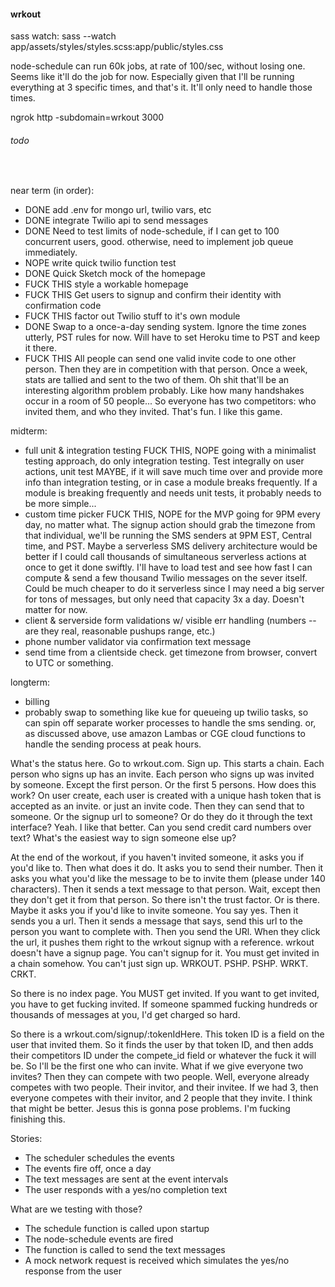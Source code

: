 #### wrkout

sass watch:
sass --watch app/assets/styles/styles.scss:app/public/styles.css

node-schedule can run 60k jobs, at rate of 100/sec, without losing one. Seems like it'll do the job for now. Especially given that I'll be running everything at 3 specific times, and that's it. It'll only need to handle those times.

ngrok http -subdomain=wrkout 3000  

###### todo

&nbsp;  

near term (in order):

  - DONE add .env for mongo url, twilio vars, etc  
  - DONE integrate Twilio api to send messages  
  - DONE Need to test limits of node-schedule, if I can get to 100 concurrent users, good. otherwise, need to implement job queue immediately.
  - NOPE write quick twilio function test
  - DONE Quick Sketch mock of the homepage  
  - FUCK THIS style a workable homepage   
  - FUCK THIS Get users to signup and confirm their identity with confirmation code
  - FUCK THIS factor out Twilio stuff to it's own module
  - DONE Swap to a once-a-day sending system. Ignore the time zones utterly, PST rules for now. Will have to set Heroku time to PST and keep it there.
  - FUCK THIS All people can send one valid invite code to one other person. Then they are in competition with that person. Once a week, stats are tallied and sent to the two of them. Oh shit that'll be an interesting algorithm problem probably. Like how many handshakes occur in a room of 50 people... So everyone has two competitors: who invited them, and who they invited. That's fun. I like this game.  

midterm:  
  * full unit & integration testing FUCK THIS, NOPE going with a minimalist testing approach, do only integration testing. Test integrally on user actions, unit test MAYBE, if it will save much time over and provide more info than integration testing, or in case a module breaks frequently. If a module is breaking frequently and needs unit tests, it probably needs to be more simple...  
  * custom time picker FUCK THIS, NOPE for the MVP going for 9PM every day, no matter what. The signup action should grab the timezone from that individual, we'll be running the SMS senders at 9PM EST, Central time, and PST. Maybe a serverless SMS delivery architecture would be better if I could call thousands of simultaneous serverless actions at once to get it done swiftly. I'll have to load test and see how fast I can compute & send a few thousand Twilio messages on the sever itself. Could be much cheaper to do it serverless since I may need a big server for tons of messages, but only need that capacity 3x a day. Doesn't matter for now.  
  * client & serverside form validations w/ visible err handling (numbers -- are they real, reasonable pushups range, etc.)  
  * phone number validator via confirmation text message  
  * send time from a clientside check. get timezone from browser, convert to UTC or something.

longterm:  
  * billing  
  * probably swap to something like kue for queueing up twilio tasks, so can spin off separate worker processes to handle the sms sending. or, as discussed above, use amazon Lambas or CGE cloud functions to handle the sending process at peak hours.  


What's the status here.
Go to wrkout.com. Sign up. This starts a chain. Each person who signs up has an invite. Each person who signs up was invited by someone. Except the first person. Or the first 5 persons. How does this work? On user create, each user is created with a unique hash token that is accepted as an invite. or just an invite code. Then they can send that to someone. Or the signup url to someone? Or do they do it through the text interface? Yeah. I like that better. Can you send credit card numbers over text? What's the easiest way to sign someone else up?

At the end of the workout, if you haven't invited someone, it asks you if you'd like to. Then what does it do. It asks you to send their number. Then it asks you what you'd like the message to be to invite them (please under 140 characters). Then it sends a text message to that person. Wait, except then they don't get it from that person. So there isn't the trust factor. Or is there. Maybe it asks you if you'd like to invite someone. You say yes. Then it sends you a url. Then it sends a message that says, send this url to the person you want to complete with. Then you send the URl. When they click the url, it pushes them right to the wrkout signup with a reference. wrkout doesn't have a signup page. You can't signup for it. You must get invited in a chain somehow. You can't just sign up. WRKOUT. PSHP. PSHP. WRKT. CRKT.  

So there is no index page. You MUST get invited. If you want to get invited, you have to get fucking invited. If someone spammed fucking hundreds or thousands of messages at you, I'd get charged so hard.

So there is a wrkout.com/signup/:tokenIdHere. This token ID is a field on the user that invited them. So it finds the user by that token ID, and then adds their competitors ID under the compete_id field or whatever the fuck it will be. So I'll be the first one who can invite. What if we give everyone two invites? Then they can compete with two people. Well, everyone already competes with two people. Their invitor, and their invitee. If we had 3, then everyone competes with their invitor, and 2 people that they invite. I think that might be better. Jesus this is gonna pose problems. I'm fucking finishing this.



Stories:  
* The scheduler schedules the events  
* The events fire off, once a day  
* The text messages are sent at the event intervals  
* The user responds with a yes/no completion text  

What are we testing with those?  
* The schedule function is called upon startup  
* The node-schedule events are fired  
* The function is called to send the text messages  
* A mock network request is received which simulates the yes/no response from the user  
